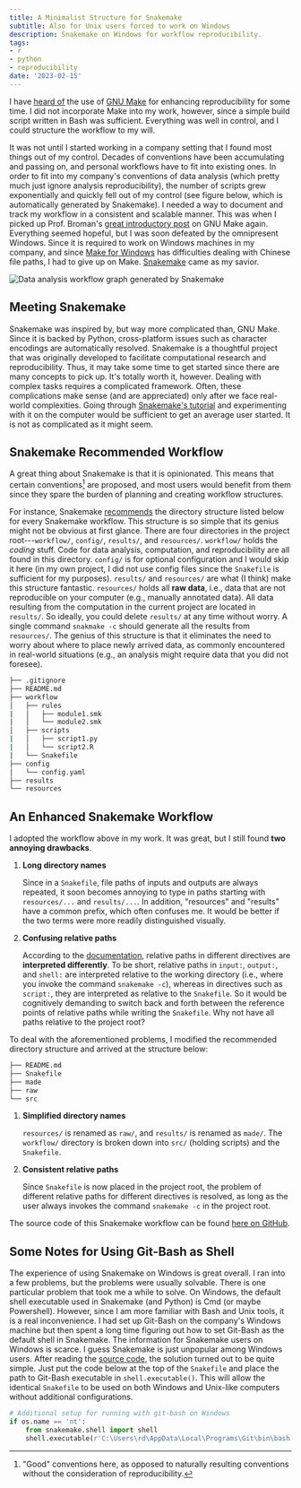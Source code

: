 ```yaml
---
title: A Minimalist Structure for Snakemake
subtitle: Also for Unix users forced to work on Windows
description: Snakemake on Windows for workflow reproducibility.
tags:
- r
- python
- reproducibility
date: '2023-02-15'
---
```


I have [heard of][karl] the use of [GNU Make][make] for enhancing
reproducibility for some time. I did not incorporate Make into my work, however,
since a simple build script written in Bash was sufficient. Everything was well
in control, and I could structure the workflow to my will.

It was not until I started working in a company setting that I found most things
out of my control. Decades of conventions have been accumulating and passing on,
and personal workflows have to fit into existing ones. In order to fit into my
company's conventions of data analysis (which pretty much just ignore analysis
reproducibility), the number of scripts grew exponentially and quickly fell out
of my control (see figure below, which is automatically generated by Snakemake).
I needed a way to document and track my workflow in a consistent and scalable
manner. This was when I picked up Prof. Broman's [great introductory post][karl]
on GNU Make again. Everything seemed hopeful, but I was soon defeated by the
omnipresent Windows. Since it is required to work on Windows machines in my
company, and since [Make for Windows][makeforwin] has difficulties dealing with
Chinese file paths, I had to give up on Make. [Snakemake][snk] came as my
savior. 

![Data analysis workflow graph generated by Snakemake](https://img.yongfu.name/posts/dag.png)


## Meeting Snakemake

Snakemake was inspired by, but way more complicated than, GNU Make. Since it is
backed by Python, cross-platform issues such as character encodings are
automatically resolved. Snakemake is a thoughtful project that was originally
developed to facilitate computational research and reproducibility. Thus, it may
take some time to get started since there are many concepts to pick up. It's
totally worth it, however. Dealing with complex tasks requires a complicated
framework. Often, these complications make sense (and are appreciated) only
after we face real-world complexities. Going through [Snakemake's
tutorial][tutor] and experimenting with it on the computer would be sufficient
to get an average user started. It is not as complicated as it might seem. 


## Snakemake Recommended Workflow

A great thing about Snakemake is that it is opinionated. This means
that certain conventions[^convention] are proposed, and most users would benefit
from them since they spare the burden of planning and creating workflow
structures.

For instance, Snakemake [recommends][snk-flow] the directory structure listed
below for every Snakemake workflow. This structure is so simple that its genius
might not be obvious at first glance. There are four directories in the project
root---`workflow/`, `config/`, `results/`, and `resources/`. `workflow/` holds
the *coding* stuff. Code for data analysis, computation, and reproducibility are
all found in this directory. `config/` is for optional configuration and I would
skip it here (in my own project, I did not use config files since the
`Snakefile` is sufficient for my purposes). `results/` and `resources/` are what
(I think) make this structure fantastic. `resources/` holds all **raw data**,
i.e., data that are not reproducible on your computer (e.g., manually annotated
data). All data resulting from the computation in the current project are
located in `results/`. So ideally, you could delete `results/` at any time
without worry. A single command `snakmake -c` should generate all the results
from `resources/`. The genius of this structure is that it eliminates the need
to worry about where to place newly arrived data, as commonly encountered in
real-world situations (e.g., an analysis might require data that you did not
foresee).

```bash
├── .gitignore
├── README.md
├── workflow
│   ├── rules
|   │   ├── module1.smk
|   │   └── module2.smk
│   ├── scripts
|   │   ├── script1.py
|   │   └── script2.R
|   └── Snakefile
├── config
│   └── config.yaml
├── results
└── resources
```

## An Enhanced Snakemake Workflow

I adopted the workflow above in my work. It was great, but I still found **two
annoying drawbacks**. 

1. **Long directory names**
    
    Since in a `Snakefile`, file paths of inputs and outputs are always
    repeated, it soon becomes annoying to type in paths starting with
    `resources/...` and `results/...`. In addition, "resources" and "results"
    have a common prefix, which often confuses me. It would be better if the
    two terms were more readily distinguished visually. 

2. **Confusing relative paths**
    
    According to the [documentation][snk-rel-path], relative paths in different
    directives are **interpreted differently**.  To be short, relative paths in
    `input:`, `output:`, and `shell:` are interpreted relative to the working
    directory (i.e., where you invoke the command `snakemake -c`), whereas in
    directives such as `script:`, they are interpreted as relative to the
    `Snakefile`. So it would be cognitively demanding to switch back and forth
    between the reference points of relative paths while writing the
    `Snakefile`. Why not have all paths relative to the project root?

To deal with the aforementioned problems, I modified the recommended directory
structure and arrived at the structure below:

```bash
├── README.md
├── Snakefile
├── made
├── raw
└── src
```

1. **Simplified directory names**
   
    `resources/` is renamed as `raw/`, and `results/` is renamed as `made/`. The
    `workflow/` directory is broken down into `src/` (holding scripts) and the
    `Snakefile`.

2. **Consistent relative paths**
   
    Since `Snakefile` is now placed in the project root, the problem of
    different relative paths for different directives is resolved, as long as
    the user always invokes the command `snakemake -c` in the project root.

The source code of this Snakemake workflow can be found 
[here on GitHub][minimal-snake].


## Some Notes for Using Git-Bash as Shell

The experience of using Snakemake on Windows is great overall. I ran into a
few problems, but the problems were usually solvable. There is one particular
problem that took me a while to solve. On Windows, the default shell executable
used in Snakemake (and Python) is Cmd (or maybe Powershell). However, since I am more
familiar with Bash and Unix tools, it is a real inconvenience. I had set up
Git-Bash on the company's Windows machine but then spent a long time figuring
out how to set Git-Bash as the default shell in Snakemake. The information for
Snakemake users on Windows is scarce. I guess Snakemake is just unpopular among
Windows users. After reading the [source code][shell-src], the solution turned
out to be quite simple. Just put the code below at the top of the `Snakefile`
and place the path to Git-Bash executable in `shell.executable()`. This will
allow the identical `Snakefile` to be used on both Windows and Unix-like
computers without additional configurations.

```python
# Additional setup for running with git-bash on Windows
if os.name == 'nt':
    from snakemake.shell import shell
    shell.executable(r'C:\Users\rd\AppData\Local\Programs\Git\bin\bash.exe')
```


[^convention]: "Good" conventions here, as opposed to naturally resulting conventions without the consideration of reproducibility.

[karl]: https://kbroman.org/minimal_make
[makeforwin]: http://gnuwin32.sourceforge.net/packages/make.htm
[make]: https://www.gnu.org/software/make/
[snk]: https://snakemake.github.io
[tutor]: https://snakemake.readthedocs.io/en/stable/tutorial/tutorial.html
[snk-flow]: https://snakemake.readthedocs.io/en/stable/snakefiles/deployment.html#distribution-and-reproducibility
[snk-rel-path]: https://snakemake.readthedocs.io/en/latest/project_info/faq.html#how-does-snakemake-interpret-relative-paths
[minimal-snake]: https://github.com/liao961120/minimal-snake
[shell-src]: https://snakemake.readthedocs.io/en/v6.15.2/_modules/snakemake/shell.html
